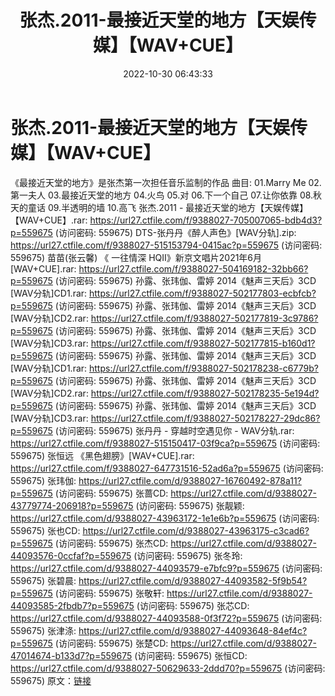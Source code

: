 ﻿---
title: 张杰.2011-最接近天堂的地方【天娱传媒】【WAV+CUE】
date: 2022-10-30 06:43:33
categories: WAV车载音乐、镜像
tags: 华语中文
---
# 张杰.2011-最接近天堂的地方【天娱传媒】【WAV+CUE】

《最接近天堂的地方》是张杰第一次担任音乐监制的作品
曲目:
01.Marry Me
02.第一夫人
03.最接近天堂的地方
04.火鸟
05.对
06.下一个自己
07.让你依靠
08.秋天的童话
09.半透明的墙
10.高飞
张杰.2011 - 最接近天堂的地方【天娱传媒】【WAV+CUE】.rar: https://url27.ctfile.com/f/9388027-705007065-bdb4d3?p=559675
(访问密码: 559675)
DTS-张丹丹《醉人声色》[WAV分轨].zip: https://url27.ctfile.com/f/9388027-515153794-0415ac?p=559675
(访问密码: 559675)
苗苗(张云馨) 《 一往情深 HQII》新京文唱片2021年6月[WAV+CUE].rar: https://url27.ctfile.com/f/9388027-504169182-32bb66?p=559675
(访问密码: 559675)
孙露、张玮伽、雷婷 2014《魅声三天后》3CD [WAV分轨]CD1.rar: https://url27.ctfile.com/f/9388027-502177803-ecbfcb?p=559675
(访问密码: 559675)
孙露、张玮伽、雷婷 2014《魅声三天后》3CD [WAV分轨]CD2.rar: https://url27.ctfile.com/f/9388027-502177819-3c9786?p=559675
(访问密码: 559675)
孙露、张玮伽、雷婷 2014《魅声三天后》3CD [WAV分轨]CD3.rar: https://url27.ctfile.com/f/9388027-502177815-b160d1?p=559675
(访问密码: 559675)
孙露、张玮伽、雷婷 2014《魅声三天后》3CD [WAV分轨]CD1.rar: https://url27.ctfile.com/f/9388027-502178238-c6779b?p=559675
(访问密码: 559675)
孙露、张玮伽、雷婷 2014《魅声三天后》3CD [WAV分轨]CD2.rar: https://url27.ctfile.com/f/9388027-502178235-5e194d?p=559675
(访问密码: 559675)
孙露、张玮伽、雷婷 2014《魅声三天后》3CD [WAV分轨]CD3.rar: https://url27.ctfile.com/f/9388027-502178227-29dc86?p=559675
(访问密码: 559675)
张丹丹 - 穿越时空遇见你 - WAV分轨.rar: https://url27.ctfile.com/f/9388027-515150417-03f9ca?p=559675
(访问密码: 559675)
张恒远 《黑色翅膀》[WAV+CUE].rar: https://url27.ctfile.com/f/9388027-647731516-52ad6a?p=559675
(访问密码: 559675)
张玮伽: https://url27.ctfile.com/d/9388027-16760492-878a11?p=559675
(访问密码: 559675)
张蔷CD: https://url27.ctfile.com/d/9388027-43779774-206918?p=559675
(访问密码: 559675)
张靓颖: https://url27.ctfile.com/d/9388027-43963172-1e1e6b?p=559675
(访问密码: 559675)
张也CD: https://url27.ctfile.com/d/9388027-43963175-c3cad6?p=559675
(访问密码: 559675)
张杰CD: https://url27.ctfile.com/d/9388027-44093576-0ccfaf?p=559675
(访问密码: 559675)
张冬玲: https://url27.ctfile.com/d/9388027-44093579-e7bfc9?p=559675
(访问密码: 559675)
张碧晨: https://url27.ctfile.com/d/9388027-44093582-5f9b54?p=559675
(访问密码: 559675)
张敬轩: https://url27.ctfile.com/d/9388027-44093585-2fbdb7?p=559675
(访问密码: 559675)
张芯CD: https://url27.ctfile.com/d/9388027-44093588-0f3f72?p=559675
(访问密码: 559675)
张津涤: https://url27.ctfile.com/d/9388027-44093648-84ef4c?p=559675
(访问密码: 559675)
张楚CD: https://url27.ctfile.com/d/9388027-47014674-b133d7?p=559675
(访问密码: 559675)
张恒CD: https://url27.ctfile.com/d/9388027-50629633-2ddd70?p=559675
(访问密码: 559675)
原文：[链接](https://blog.sina.com.cn/s/blog_1647c7e7601031020.html)